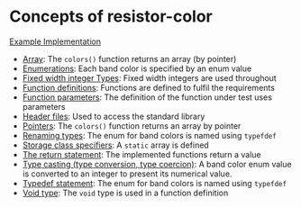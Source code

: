 # Concepts of resistor-color

[Example Implementation](https://github.com/exercism/c/blob/master/exercises/resistor-color/src/example.c)

- [Array](https://github.com/exercism/v3/blob/master/reference/types/array.md): The `colors()` function returns an array (by pointer)
- [Enumerations](https://www.gnu.org/software/gnu-c-manual/gnu-c-manual.html#Enumerations): Each band color is specified by an enum value
- [Fixed width integer Types](https://en.wikipedia.org/wiki/C_data_types#Fixed-width_integer_types): Fixed width integers are used throughout
- [Function definitions](https://www.gnu.org/software/gnu-c-manual/gnu-c-manual.html#Function-Definitions): Functions are defined to fulfil the requirements
- [Function parameters](https://www.gnu.org/software/gnu-c-manual/gnu-c-manual.html#Function-Parameters): The definition of the function under test uses parameters
- [Header files](https://www.gnu.org/software/libc/manual/html_mono/libc.html#Header-Files): Used to access the standard library
- [Pointers](https://www.gnu.org/software/gnu-c-manual/gnu-c-manual.html#Pointers): The `colors()` function returns an array by pointer
- [Renaming types](https://www.gnu.org/software/gnu-c-manual/gnu-c-manual.html#Renaming-Types): The enum for band colors is named using `typefdef`
- [Storage class specifiers](https://www.gnu.org/software/gnu-c-manual/gnu-c-manual.html#Storage-Class-Specifiers): A `static` array is defined
- [The return statement](https://www.gnu.org/software/gnu-c-manual/gnu-c-manual.html#The-return-Statement): The implemented functions return a value
- [Type casting (type conversion, type coercion)](https://github.com/exercism/v3/blob/master/reference/concepts/type_casting.md): A band color enum value is converted to an integer to present its numerical value.
- [Typedef statement](https://www.gnu.org/software/gnu-c-manual/gnu-c-manual.html#The-typedef-Statement): The enum for band colors is named using `typefdef`
- [Void type](https://en.wikipedia.org/wiki/Void_type): The `void` type is used in a function definition
